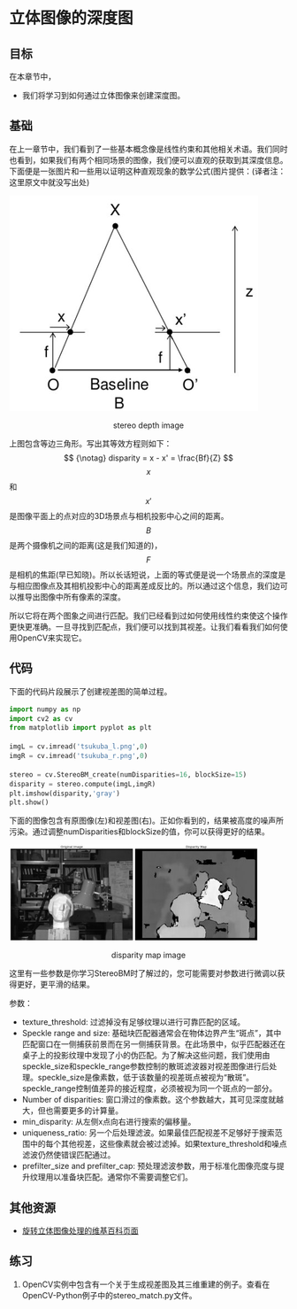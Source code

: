 # 立体图像的深度图

## 目标

在本章节中，

- 我们将学习到如何通过立体图像来创建深度图。

## 基础

在上一章节中，我们看到了一些基本概念像是线性约束和其他相关术语。我们同时也看到，如果我们有两个相同场景的图像，我们便可以直观的获取到其深度信息。下面便是一张图片和一些用以证明这种直观现象的数学公式(图片提供：(译者注：这里原文中就没写出处)

![stereo_depth.jpg](img/stereo_depth.jpg)

<center>stereo depth image</center>

上图包含等边三角形。写出其等效方程则如下：
$$
{\notag}
disparity = x - x' = \frac{Bf}{Z}
$$
$$x$$和$$x'$$是图像平面上的点对应的3D场景点与相机投影中心之间的距离。$$B$$是两个摄像机之间的距离(这是我们知道的)，$$F$$是相机的焦距(早已知晓)。所以长话短说，上面的等式便是说一个场景点的深度是与相应图像点及其相机投影中心的距离差成反比的。所以通过这个信息，我们边可以推导出图像中所有像素的深度。

所以它将在两个图象之间进行匹配。我们已经看到过如何使用线性约束使这个操作更快更准确。一旦寻找到匹配点，我们便可以找到其视差。让我们看看我们如何使用OpenCV来实现它。

## 代码

下面的代码片段展示了创建视差图的简单过程。

```python
import numpy as np
import cv2 as cv
from matplotlib import pyplot as plt

imgL = cv.imread('tsukuba_l.png',0)
imgR = cv.imread('tsukuba_r.png',0)

stereo = cv.StereoBM_create(numDisparities=16, blockSize=15)
disparity = stereo.compute(imgL,imgR)
plt.imshow(disparity,'gray')
plt.show()
```

下面的图像包含有原图像(左)和视差图(右)。正如你看到的，结果被高度的噪声所污染。通过调整numDisparities和blockSize的值，你可以获得更好的结果。

![disparity_map.jpg](img/disparity_map.jpg)

<center>disparity map image</center>

这里有一些参数是你学习StereoBM时了解过的，您可能需要对参数进行微调以获得更好，更平滑的结果。

参数：

- texture_threshold: 过滤掉没有足够纹理以进行可靠匹配的区域。
- Speckle range and size: 基础块匹配器通常会在物体边界产生“斑点”，其中匹配窗口在一侧捕获前景而在另一侧捕获背景。在此场景中，似乎匹配器还在桌子上的投影纹理中发现了小的伪匹配。为了解决这些问题，我们使用由speckle_size和speckle_range参数控制的散斑滤波器对视差图像进行后处理。speckle_size是像素数，低于该数量的视差斑点被视为“散斑”。speckle_range控制值差异的接近程度，必须被视为同一个斑点的一部分。
- Number of disparities: 窗口滑过的像素数。这个参数越大，其可见深度就越大，但也需要更多的计算量。
- min_disparity: 从左侧x点向右进行搜索的偏移量。
- uniqueness_ratio: 另一个后处理滤波。如果最佳匹配视差不足够好于搜索范围中的每个其他视差，这些像素就会被过滤掉。如果texture_threshold和噪点滤波仍然使错误匹配通过。
- prefilter_size and prefilter_cap: 预处理滤波参数，用于标准化图像亮度与提升纹理用以准备块匹配。通常你不需要调整它们。

## 其他资源

- [旋转立体图像处理的维基百科页面](https://wiki.ros.org/stereo_image_proc/Tutorials/ChoosingGoodStereoParameters)

## 练习

1. OpenCV实例中包含有一个关于生成视差图及其三维重建的例子。查看在OpenCV-Python例子中的stereo_match.py文件。